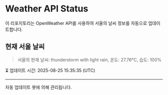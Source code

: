 
# Weather API Status

이 리포지토리는 OpenWeather API를 사용하여 서울의 날씨 정보를 자동으로 업데이트합니다.

## 현재 서울 날씨
> 서울의 현재 날씨: thunderstorm with light rain, 온도: 27.76°C, 습도: 100%

⏳ 업데이트 시간: 2025-08-25 15:35:35 (UTC)

---
자동 업데이트 봇에 의해 관리됩니다.
